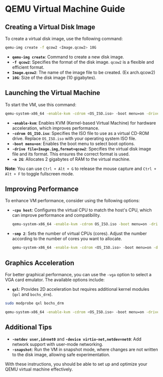 # QEMU Virtual Machine Guide

## Creating a Virtual Disk Image

To create a virtual disk image, use the following command:

```bash
qemu-img create -f qcow2 <Image.qcow2> 10G
```

- **`qemu-img create`**: Command to create a new disk image.
- **`-f qcow2`**: Specifies the format of the disk image. `qcow2` is a flexible and efficient format.
- **`Image.qcow2`**: The name of the image file to be created. (Ex arch.qcow2)
- **`10G`**: Size of the disk image (10 gigabytes).

## Launching the Virtual Machine

To start the VM, use this command:

```bash
qemu-system-x86_64 -enable-kvm -cdrom <OS_ISO.iso> -boot menu=on -drive file=<Image.qcow2> -m 2G
```

- **`-enable-kvm`**: Enables KVM (Kernel-based Virtual Machine) for hardware acceleration, which improves performance.
- **`-cdrom OS_ISO.iso`**: Specifies the ISO file to use as a virtual CD-ROM drive. Replace `OS_ISO.iso` with your operating system ISO file.
- **`-boot menu=on`**: Enables the boot menu to select boot options.
- **`-drive file=Image.img,format=qcow2`**: Specifies the virtual disk image file and its format. This ensures the correct format is used.
- **`-m 2G`**: Allocates 2 gigabytes of RAM to the virtual machine.

**Note**: You can use `Ctrl + Alt + G` to release the mouse capture and `Ctrl + Alt + F` to toggle fullscreen mode.

## Improving Performance

To enhance VM performance, consider using the following options:

- **`-cpu host`**: Configures the virtual CPU to match the host's CPU, which can improve performance and compatibility.

  ```bash
  qemu-system-x86_64 -enable-kvm -cdrom OS_ISO.iso -boot menu=on -drive file=Image.img,format=qcow2 -m 2G -cpu host
  ```

- **`-smp 2`**: Sets the number of virtual CPUs (cores). Adjust the number according to the number of cores you want to allocate.

  ```bash
  qemu-system-x86_64 -enable-kvm -cdrom <OS_ISO.iso> -boot menu=on -drive file=Image.qcow2 -m 2G -cpu host -smp 2
  ```

## Graphics Acceleration

For better graphical performance, you can use the `-vga` option to select a VGA card emulator. The available options include:

- **`qxl`**: Provides 2D acceleration but requires additional kernel modules (`qxl` and `bochs_drm`).

```bash
sudo modprobe qxl bochs_drm
```

```bash
qemu-system-x86_64 -enable-kvm -cdrom <OS_ISO.iso> -boot menu=on -drive file=Image.qcow2 -m 2G -cpu host -smp 2 -vga qxl
```

## Additional Tips

- **`-netdev user,id=net0`** and **`-device virtio-net,netdev=net0`**: Add network support with user-mode networking.
- **`-snapshot`**: Run the VM in snapshot mode, where changes are not written to the disk image, allowing safe experimentation.

With these instructions, you should be able to set up and optimize your QEMU virtual machine effectively.
```
